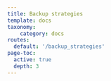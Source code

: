 ```yaml
---
title: Backup strategies
template: docs
taxonomy:
    category: docs
routes:
  default: '/backup_strategies'
page-toc:
  active: true
  depth: 3
---
```

